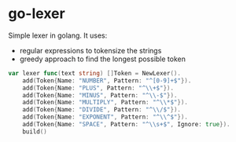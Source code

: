 # go-lexer

Simple lexer in golang. It uses:

- regular expressions to tokensize the strings
- greedy approach to find the longest possible token

```go
var lexer func(text string) []Token = NewLexer().
    add(Token{Name: "NUMBER", Pattern: "^[0-9]+$"}).
    add(Token{Name: "PLUS", Pattern: "^\\+$"}).
    add(Token{Name: "MINUS", Pattern: "^\\-$"}).
    add(Token{Name: "MULTIPLY", Pattern: "^\\*$"}).
    add(Token{Name: "DIVIDE", Pattern: "^\\/$"}).
    add(Token{Name: "EXPONENT", Pattern: "^\\^$"}).
    add(Token{Name: "SPACE", Pattern: "^\\s+$", Ignore: true}).
    build()
```

